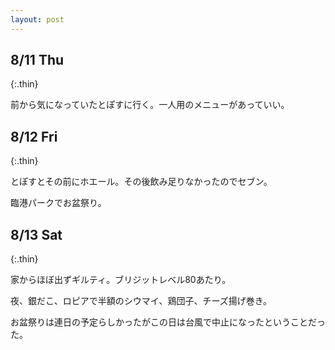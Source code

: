 ```yaml
---
layout: post
---
```


## 8/11 Thu
{:.thin}

前から気になっていたとぽすに行く。一人用のメニューがあっていい。

## 8/12 Fri
{:.thin}

とぽすとその前にホエール。その後飲み足りなかったのでセブン。

臨港パークでお盆祭り。

## 8/13 Sat
{:.thin}

家からほぼ出ずギルティ。ブリジットレベル80あたり。

夜、銀だこ、ロピアで半額のシウマイ、鶏団子、チーズ揚げ巻き。


お盆祭りは連日の予定らしかったがこの日は台風で中止になったということだった。

